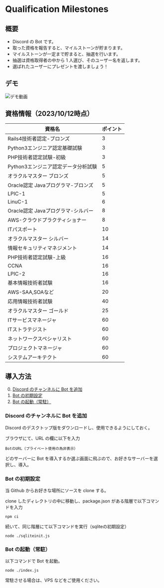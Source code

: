 # Qualification Milestones

## 概要
- Discord の Bot です。
- 取った資格を報告すると、マイルストーンが貯まります。
- マイルストーンが一定まで貯まると、抽選を行います。
- 抽選は資格取得者の中から 1 人選び、そのユーザー名を返します。
- 選ばれたユーザーにプレゼントを渡しましょう！

## デモ
![デモ動画](explain.gif)

## 資格情報（2023/10/12時点）

| 資格名                                     | ポイント |
|--------------------------------------------|----------|
| Rails4技術者認定-ブロンズ                   | 3        |
| Python3エンジニア認定基礎試験               | 3        |
| PHP技術者認定試験-初級                      | 3        |
| Python3エンジニア認定データ分析試験         | 5        |
| オラクルマスター ブロンズ                   | 5        |
| Oracle認定 Javaプログラマ-ブロンズ          | 5        |
| LPIC-1                                     | 5        |
| LinuC-1                                    | 6        |
| Oracle認定 Javaプログラマ-シルバー          | 8        |
| AWS-クラウドプラクティショナー              | 8        |
| ITパスポート                               | 10       |
| オラクルマスター シルバー                   | 14       |
| 情報セキュリティマネジメント                | 14       |
| PHP技術者認定試験-上級                     | 16       |
| CCNA                                       | 16       |
| LPIC-2                                     | 16       |
| 基本情報技術者試験                         | 16       |
| AWS-SAA,SOAなど                            | 20       |
| 応用情報技術者試験                         | 40       |
| オラクルマスター ゴールド                   | 25       |
| ITサービスマネージャ                        | 60       |
| ITストラテジスト                           | 60       |
| ネットワークスペシャリスト                  | 60       |
| プロジェクトマネージャ                      | 60       |
| システムアーキテクト                        | 60       |


## 導入方法

0.  [Discord のチャンネルに Bot を追加](#discord-のチャンネルに-bot-を追加)
1. [Bot の初期設定](#bot-の初期設定)
2. [Bot の起動（常駐）](#bot-の起動常駐)

### Discord のチャンネルに Bot を追加

Discord のデスクトップ版をダウンロードし、使用できるようにしておく。

ブラウザにて、URL の欄に以下を入力

```
BotのURL（プライベート使用の為非表示）
```

どのサーバーに Bot を導入するか選ぶ画面に飛ぶので、お好きなサーバーを選択し、導入。

### Bot の初期設定

当 Github からお好きな場所にソースを clone する。

clone したディレクトリの中に移動し、package.json がある階層で以下コマンドを入力

```
npm ci
```

続いて、同じ階層にて以下コマンドを実行（sqliteの初期設定）

```
node ./sqliteinit.js
```

### Bot の起動（常駐）

以下コマンドで Bot を起動。

```
node ./index.js
```

常駐させる場合は、VPS などをご使用ください。
